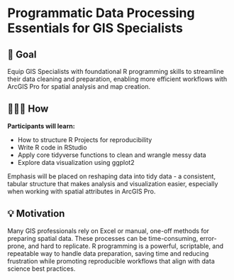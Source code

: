 # Programmatic Data Processing Essentials for GIS Specialists

## **🌟 Goal**

Equip GIS Specialists with foundational R programming skills to streamline their data cleaning and preparation, enabling more efficient workflows with ArcGIS Pro for spatial analysis and map creation.

## **👩🏽‍💻 How**

**Participants will learn:**

- How to structure R Projects for reproducibility
- Write R code in RStudio
- Apply core tidyverse functions to clean and wrangle messy data
- Explore data visualization using ggplot2

Emphasis will be placed on reshaping data into tidy data - a consistent, tabular structure that makes analysis and visualization easier, especially when working with spatial attributes in ArcGIS Pro.

## **💡 Motivation**

Many GIS professionals rely on Excel or manual, one-off methods for preparing spatial data. These processes can be time-consuming, error-prone, and hard to replicate. R programming is a powerful, scriptable, and repeatable way to handle data preparation, saving time and reducing frustration while promoting reproducible workflows that align with data science best practices.
